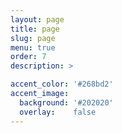 ```yaml
---
layout: page
title: page
slug: page
menu: true
order: 7
description: >

accent_color: '#268bd2'
accent_image:
  background: '#202020'
  overlay:    false
---
```

